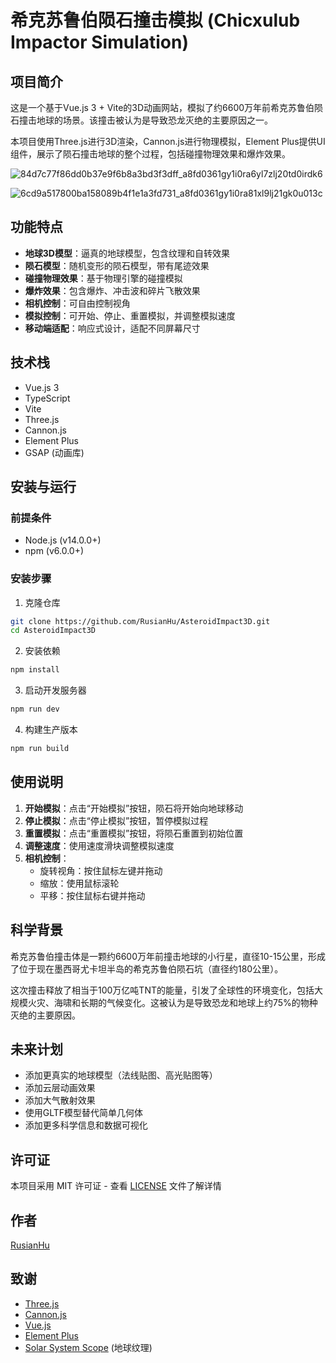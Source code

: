 # 希克苏鲁伯陨石撞击模拟 (Chicxulub Impactor Simulation)

## 项目简介

这是一个基于Vue.js 3 + Vite的3D动画网站，模拟了约6600万年前希克苏鲁伯陨石撞击地球的场景。该撞击被认为是导致恐龙灭绝的主要原因之一。

本项目使用Three.js进行3D渲染，Cannon.js进行物理模拟，Element Plus提供UI组件，展示了陨石撞击地球的整个过程，包括碰撞物理效果和爆炸效果。

![84d7c77f86dd0b37e9f6b8a3bd3f3dff_a8fd0361gy1i0ra6yl7zlj20td0irdk6](https://github.com/user-attachments/assets/ee9cf29f-8bd5-46a8-b3d8-d14f5b5d39e3)

![6cd9a517800ba158089b4f1e1a3fd731_a8fd0361gy1i0ra81xl9lj21gk0u013c](https://github.com/user-attachments/assets/cd0b26fc-6969-43c6-832f-0f275add26e9)


## 功能特点

- **地球3D模型**：逼真的地球模型，包含纹理和自转效果
- **陨石模型**：随机变形的陨石模型，带有尾迹效果
- **碰撞物理效果**：基于物理引擎的碰撞模拟
- **爆炸效果**：包含爆炸、冲击波和碎片飞散效果
- **相机控制**：可自由控制视角
- **模拟控制**：可开始、停止、重置模拟，并调整模拟速度
- **移动端适配**：响应式设计，适配不同屏幕尺寸

## 技术栈

- Vue.js 3
- TypeScript
- Vite
- Three.js
- Cannon.js
- Element Plus
- GSAP (动画库)

## 安装与运行

### 前提条件

- Node.js (v14.0.0+)
- npm (v6.0.0+)

### 安装步骤

1. 克隆仓库
```bash
git clone https://github.com/RusianHu/AsteroidImpact3D.git
cd AsteroidImpact3D
```

2. 安装依赖
```bash
npm install
```

3. 启动开发服务器
```bash
npm run dev
```

4. 构建生产版本
```bash
npm run build
```

## 使用说明

1. **开始模拟**：点击“开始模拟”按钮，陨石将开始向地球移动
2. **停止模拟**：点击“停止模拟”按钮，暂停模拟过程
3. **重置模拟**：点击“重置模拟”按钮，将陨石重置到初始位置
4. **调整速度**：使用速度滑块调整模拟速度
5. **相机控制**：
   - 旋转视角：按住鼠标左键并拖动
   - 缩放：使用鼠标滚轮
   - 平移：按住鼠标右键并拖动

## 科学背景

希克苏鲁伯撞击体是一颗约6600万年前撞击地球的小行星，直径10-15公里，形成了位于现在墨西哥尤卡坦半岛的希克苏鲁伯陨石坑（直径约180公里）。

这次撞击释放了相当于100万亿吨TNT的能量，引发了全球性的环境变化，包括大规模火灾、海啸和长期的气候变化。这被认为是导致恐龙和地球上约75%的物种灭绝的主要原因。

## 未来计划

- 添加更真实的地球模型（法线贴图、高光贴图等）
- 添加云层动画效果
- 添加大气散射效果
- 使用GLTF模型替代简单几何体
- 添加更多科学信息和数据可视化

## 许可证

本项目采用 MIT 许可证 - 查看 [LICENSE](./LICENSE) 文件了解详情

## 作者

[RusianHu](https://github.com/RusianHu)

## 致谢

- [Three.js](https://threejs.org/)
- [Cannon.js](https://schteppe.github.io/cannon.js/)
- [Vue.js](https://vuejs.org/)
- [Element Plus](https://element-plus.org/)
- [Solar System Scope](https://www.solarsystemscope.com/) (地球纹理)

